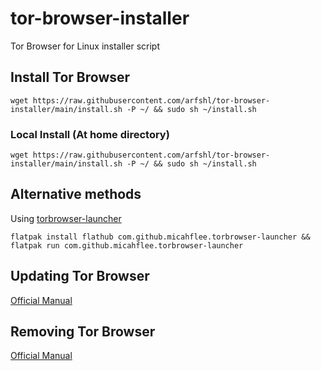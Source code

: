 # tor-browser-installer
Tor Browser for Linux installer script
## Install Tor Browser

    wget https://raw.githubusercontent.com/arfshl/tor-browser-installer/main/install.sh -P ~/ && sudo sh ~/install.sh

### Local Install (At home directory)

    wget https://raw.githubusercontent.com/arfshl/tor-browser-installer/main/install.sh -P ~/ && sudo sh ~/install.sh
 
## Alternative methods
Using [torbrowser-launcher](https://github.com/micahflee/torbrowser-launcher)

    flatpak install flathub com.github.micahflee.torbrowser-launcher && flatpak run com.github.micahflee.torbrowser-launcher

## Updating Tor Browser
[Official Manual](https://tb-manual.torproject.org/updating)
## Removing Tor Browser
[Official Manual](https://tb-manual.torproject.org/uninstalling)
